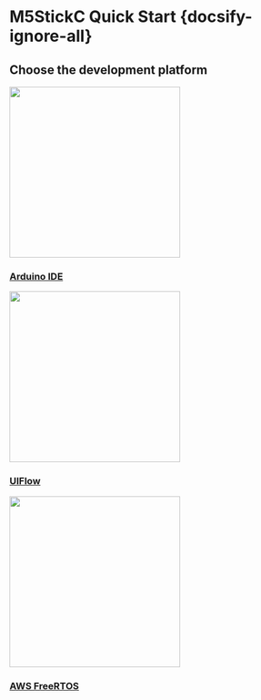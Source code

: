 # M5StickC Quick Start {docsify-ignore-all}

## Choose the development platform

<div class="platform-box">
  <div class="platform-item">
    <img src="assets\img\arduino-card.jpg" width="300px">
    <a href="/#/en/arduino/arduino_development">
      <h3>Arduino IDE</h3>
      <div class="platform-tag"></div>
    </a>
  </div>
  <div class="platform-item">
    <img src="assets\img\uiflow-card.jpg" width="300px">
    <a href="/#/en/uiflow/introduction">
      <h3>UIFlow</h3>
      <div class="platform-tag"></div>
    </a>
  </div>
  <div class="platform-item">
    <img src="assets\img\aws-freertos-card.jpg" width="300px">
    <a href="/#/en/quick_start/m5stickc/m5stickc_quick_start_with_AWS-FreeRTOS_Windows">
      <h3>AWS FreeRTOS</h3>
      <div class="platform-tag"></div>
    </a>
  </div>
</div>
